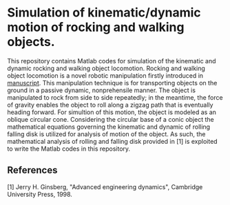 # Simulation of kinematic/dynamic motion of rocking and walking objects.

This repository contains Matlab codes for simulation of the kinematic and dynamic rocking and walking object locomotion.
Rocking and walking object locomotion is a novel robotic manipulation firstly introduced in [manuscript](http://junseo.people.ust.hk/papers/rnw.pdf).
This manipulation technique is for transporting objects on the ground in a passive dynamic, nonprehensile manner. 
The object is manipulated to rock from side to side repeatedly; in the meantime, the force of gravity enables the object to roll along a zigzag path that is eventually heading forward.
For simultion of this motion, the object is modeled as an oblique circular cone. Considering the circular base of a conic object the mathematical equations governing the kinematic and 
dynamic of rolling falling disk is utilized for analysis of motion of the object. As such, the mathematical analysis of rolling and falling disk provided in [1] is exploited to write
the Matlab codes in this repository.








## References
[1] Jerry H. Ginsberg, "Advanced engineering dynamics", Cambridge University Press, 1998.




